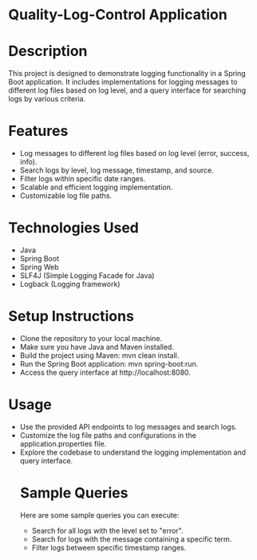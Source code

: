 
# Quality-Log-Control Application

# Description
This project is designed to demonstrate logging functionality in a Spring Boot application. It includes implementations for logging messages to different log files based on log level, and a query interface for searching logs by various criteria.

# Features
<ul>
  <li>Log messages to different log files based on log level (error, success, info).</li>
  <li>Search logs by level, log message, timestamp, and source.</li>
  <li>Filter logs within specific date ranges.</li>
  <li>Scalable and efficient logging implementation.</li>
  <li>Customizable log file paths.</li>
  </ul>

# Technologies Used
<ul>
  <li>Java</li>
  <li>Spring Boot</li>
  <li>Spring Web</li>
  <li>SLF4J (Simple Logging Facade for Java)</li>
  <li>Logback (Logging framework)</li>
</ul>

# Setup Instructions
<ul>
  <li>Clone the repository to your local machine.</li>
  <li>Make sure you have Java and Maven installed.</li>
  <li>Build the project using Maven: mvn clean install.</li>
  <li>Run the Spring Boot application: mvn spring-boot:run.</li>
  <li>Access the query interface at http://localhost:8080.</li>
</ul>

# Usage
<ul>
  <li>Use the provided API endpoints to log messages and search logs.</li>
  <li>Customize the log file paths and configurations in the application.properties file.</li>
  <li>Explore the codebase to understand the logging implementation and query interface.</li>
</ui>

# Sample Queries
Here are some sample queries you can execute:
<ul>
  <li>Search for all logs with the level set to "error".</li>
  <li>Search for logs with the message containing a specific term.</li>
  <li>Filter logs between specific timestamp ranges.</li>
</ul>
